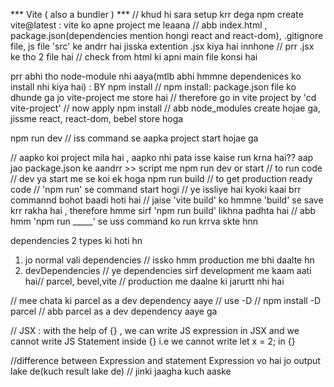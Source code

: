  *** Vite ( also a bundler )  ***
 // khud hi sara setup krr dega
 npm create vite@latest  : vite ko apne project me leaana 
 // abb index.html , package.json(dependencies mention hongi react and react-dom),  .gitignore file, js file 'src' ke andrr hai jisska extention .jsx kiya hai innhone // prr .jsx ke tho 2 file hai // check from html ki apni main file konsi hai

prr abhi tho node-module nhi aaya(mtlb abhi hmmne dependenices ko install nhi kiya hai) : BY npm install
// npm install: package.json file ko dhunde ga jo vite-project me store hai // therefore go in vite project by 'cd vite-project' // now apply npm install // abb node_modules create hojae ga, jissme react, react-dom, bebel store hoga

npm run dev // iss command se aapka project start hojae ga

// aapko koi project mila hai , aapko nhi pata isse kaise run krna hai??
aap jao package.json ke aandrr >> script me
npm run dev or start // to run code // dev ya start me se koi ek hoga
npm run build // to get production ready code
// 'npm run' se command start hogi
// ye issliye hai kyoki kaai brr commannd bohot baadi hoti hai // jaise 'vite build' ko hmmne 'build' se save krr rakha hai , therefore hmme sirf 'npm run build' likhna padhta hai
// abb hmm 'npm run _____' se uss command ko run krrva skte hnn



 dependencies 2 types ki hoti hn 
 1) jo normal vali dependencies // issko hmm production me bhi daalte hn
 2) devDependencies // ye dependencies sirf development me kaam aati hai// parcel, bevel,vite // production me daalne ki jarurtt nhi hai


// mee chata ki parcel as a dev dependency aaye // use -D
// npm install -D parcel  // abb parcel as a dev dependency aaye ga



// JSX : with the help of {} , we can write JS expression in JSX and we cannot write JS Statement inside {} i.e we cannot write let x = 2; in {}

//difference between Expression and statement
Expression vo hai jo output lake de(kuch result lake de) // jinki jaagha kuch aaske